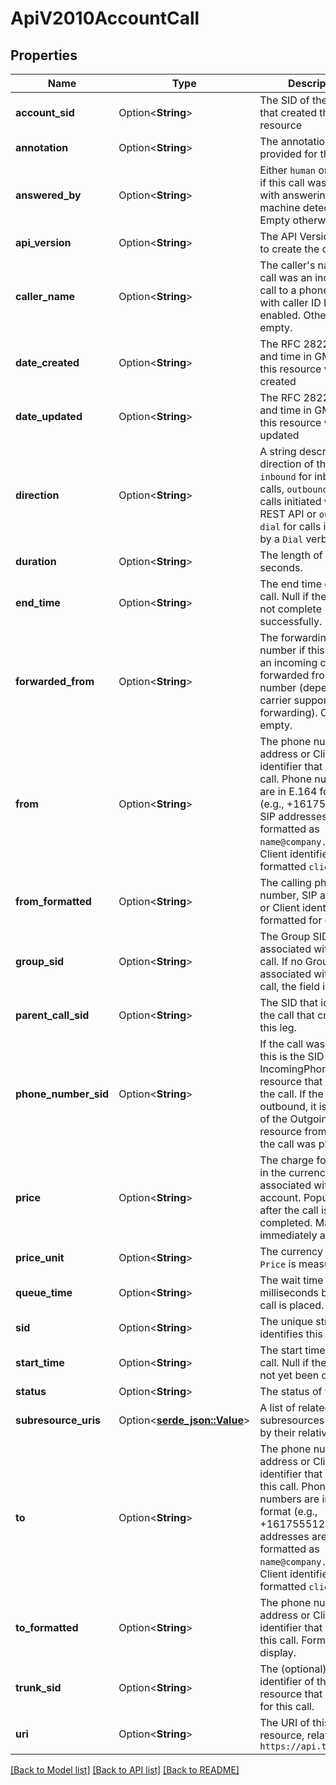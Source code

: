 # ApiV2010AccountCall

## Properties

Name | Type | Description | Notes
------------ | ------------- | ------------- | -------------
**account_sid** | Option<**String**> | The SID of the Account that created this resource | [optional]
**annotation** | Option<**String**> | The annotation provided for the call | [optional]
**answered_by** | Option<**String**> | Either `human` or `machine` if this call was initiated with answering machine detection. Empty otherwise. | [optional]
**api_version** | Option<**String**> | The API Version used to create the call | [optional]
**caller_name** | Option<**String**> | The caller's name if this call was an incoming call to a phone number with caller ID Lookup enabled. Otherwise, empty. | [optional]
**date_created** | Option<**String**> | The RFC 2822 date and time in GMT that this resource was created | [optional]
**date_updated** | Option<**String**> | The RFC 2822 date and time in GMT that this resource was last updated | [optional]
**direction** | Option<**String**> | A string describing the direction of the call. `inbound` for inbound calls, `outbound-api` for calls initiated via the REST API or `outbound-dial` for calls initiated by a `Dial` verb. | [optional]
**duration** | Option<**String**> | The length of the call in seconds. | [optional]
**end_time** | Option<**String**> | The end time of the call. Null if the call did not complete successfully. | [optional]
**forwarded_from** | Option<**String**> | The forwarding phone number if this call was an incoming call forwarded from another number (depends on carrier supporting forwarding). Otherwise, empty. | [optional]
**from** | Option<**String**> | The phone number, SIP address or Client identifier that made this call. Phone numbers are in E.164 format (e.g., +16175551212). SIP addresses are formatted as `name@company.com`. Client identifiers are formatted `client:name`. | [optional]
**from_formatted** | Option<**String**> | The calling phone number, SIP address, or Client identifier formatted for display. | [optional]
**group_sid** | Option<**String**> | The Group SID associated with this call. If no Group is associated with the call, the field is empty. | [optional]
**parent_call_sid** | Option<**String**> | The SID that identifies the call that created this leg. | [optional]
**phone_number_sid** | Option<**String**> | If the call was inbound, this is the SID of the IncomingPhoneNumber resource that received the call. If the call was outbound, it is the SID of the OutgoingCallerId resource from which the call was placed. | [optional]
**price** | Option<**String**> | The charge for this call, in the currency associated with the account. Populated after the call is completed. May not be immediately available. | [optional]
**price_unit** | Option<**String**> | The currency in which `Price` is measured. | [optional]
**queue_time** | Option<**String**> | The wait time in milliseconds before the call is placed. | [optional]
**sid** | Option<**String**> | The unique string that identifies this resource | [optional]
**start_time** | Option<**String**> | The start time of the call. Null if the call has not yet been dialed. | [optional]
**status** | Option<**String**> | The status of this call. | [optional]
**subresource_uris** | Option<[**serde_json::Value**](.md)> | A list of related subresources identified by their relative URIs | [optional]
**to** | Option<**String**> | The phone number, SIP address or Client identifier that received this call. Phone numbers are in E.164 format (e.g., +16175551212). SIP addresses are formatted as `name@company.com`. Client identifiers are formatted `client:name`. | [optional]
**to_formatted** | Option<**String**> | The phone number, SIP address or Client identifier that received this call. Formatted for display. | [optional]
**trunk_sid** | Option<**String**> | The (optional) unique identifier of the trunk resource that was used for this call. | [optional]
**uri** | Option<**String**> | The URI of this resource, relative to `https://api.twilio.com` | [optional]

[[Back to Model list]](../README.md#documentation-for-models) [[Back to API list]](../README.md#documentation-for-api-endpoints) [[Back to README]](../README.md)


